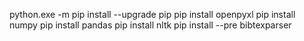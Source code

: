python.exe -m pip install --upgrade pip
pip install openpyxl
pip install numpy
pip install pandas
pip install nltk
pip install --pre bibtexparser

